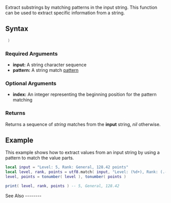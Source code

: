 Extract substrings by matching patterns in the input string. This function can be used to extract specific information from a string.

Syntax
------

``` lua
 )
```

### Required Arguments

-   **input:** A string character sequence
-   **pattern:** A string match [pattern](http://lua-users.org/wiki/PatternsTutorial)

### Optional Arguments

-   **index:** An integer representing the beginning position for the pattern matching

### Returns

Returns a sequence of *string* matches from the **input** string, *nil* otherwise.

Example
-------

<section name="Server" class="server" show="true">
This example shows how to extract values from an input string by using a pattern to match the value parts.

``` lua
local input = "Level: 5, Rank: General, 128.42 points"
local level, rank, points = utf8.match( input, "Level: (%d+), Rank: (.-), (%d+.?%d*) points" )
level, points = tonumber( level ), tonumber( points )

print( level, rank, points ) -- 5, General, 128.42
```

</section>
See Also
--------
